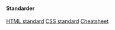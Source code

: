 #### Standarder
<p>
<a href="https://html.spec.whatwg.org/multipage/" target="_blank">HTML standard</a>
<a href="https://www.w3.org/TR/CSS/" target="_blank">CSS standard</a>
<a href="https://www.w3.org/2009/cheatsheet/" target="_blank">Cheatsheet</a>
</p>
